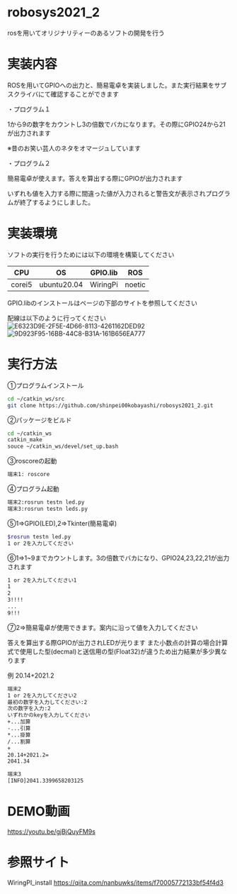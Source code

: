 # robosys2021_2
rosを用いてオリジナリティーのあるソフトの開発を行う

# 実装内容
ROSを用いてGPIOへの出力と、簡易電卓を実装しました。また実行結果をサブスクライバにて確認することができます

・プログラム１

1から9の数字をカウントし3の倍数でバカになります。その際にGPIO24から21が出力されます

※昔のお笑い芸人のネタをオマージュしています

・プログラム２

簡易電卓が使えます。答えを算出する際にGPIOが出力されます

いずれも値を入力する際に間違った値が入力されると警告文が表示されプログラムが終了するようにしました。


# 実装環境

ソフトの実行を行うためには以下の環境を構築してください

|  CPU |      OS      |GPIO.lib|  ROS   |
|------|--------------|--------|------- |
|corei5| ubuntu20.04  |WiringPi| noetic |

GPIO.libのインストールはページの下部のサイトを参照してください

配線は以下のように行ってください
![E6323D9E-2F5E-4D66-8113-4261162DED92](https://user-images.githubusercontent.com/97512094/149515616-0d6f4653-724b-43b4-bb3c-723ca176098e.jpg)
![9D923F95-16BB-44C8-B31A-161B656EA777](https://user-images.githubusercontent.com/97512094/149515678-32fe5f85-daa0-4583-80c8-ed46632985e6.jpg)

# 実行方法
①プログラムインストール
```bash
cd ~/catkin_ws/src
git clone https://github.com/shinpei00kobayashi/robosys2021_2.git
```

②パッケージをビルド

```bash
cd ~/catkin_ws
catkin_make
souce ~/catkin_ws/devel/set_up.bash
```

③roscoreの起動
```bash
端末1: roscore
```

④プログラム起動
```bash
端末2:rosrun testn led.py
端末3:rosrun testn leds.py
```

⑤1⇒GPIO(LED),2⇒Tkinter(簡易電卓)
```bash
$rosrun testn led.py                        
1 or 2を入力してください
```

⑥1⇒1~9までカウントします。3の倍数でバカになり、GPIO24,23,22,21が出力されます
```bash
1 or 2を入力してください1
1
2
3!!!!
...
9!!!
```

⑦2⇒簡易電卓が使用できます。案内に沿って値を入力してください

答えを算出する際GPIOが出力されLEDが光ります
また小数点の計算の場合計算式で使用した型(decmal)と送信用の型(Float32)が違うため出力結果が多少異なります


例 20.14+2021.2

```bash
端末2
1 or 2を入力してください2                                                           
最初の数字を入力してください:2                                                    
次の数字を入力:2 
いずれかのkeyを入力してください                                                     
+...加算
-...引算
*...掛算 
/...割算
+
20.14+2021.2=
2041.34

端末3
[INFO]2041.3399658203125
```

# DEMO動画
https://youtu.be/gjBjQuyFM9s

# 参照サイト
WiringPI_install
https://qiita.com/nanbuwks/items/f70005772133bf54f4d3
